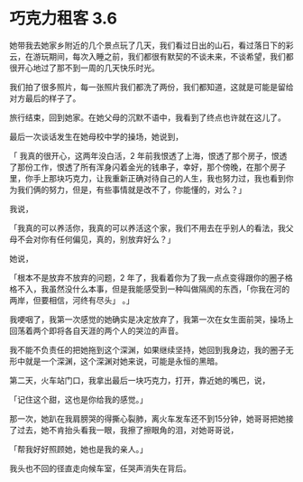 
# 巧克力租客 3.6

她带我去她家乡附近的几个景点玩了几天，我们看过日出的山石，看过落日下的彩云，在游玩期间，每次入睡之前，我们都很有默契的不谈未来，不谈希望，我们都很开心地过了那不到一周的几天快乐时光。

我们拍了很多照片，每一张照片我们都洗了两份，我们都知道，这就是可能是留给对方最后的样子了。

旅行结束，回到她家。在她父母的沉默不语中，我看到了终点也许就在这儿了。

最后一次谈话发生在她母校中学的操场，她说到，

「 我真的很开心，这两年没白活，2 年前我恨透了上海，恨透了那个房子，恨透了那份工作，恨透了所有浑身闪着金光的钱串子，幸好，那个傍晚，在那个房子里，你手上那块巧克力，让我重新正确对待自己的人生，我也努力过，我也看到你为我们俩的努力，但是，有些事情就是改不了，你能懂的，对么？」

我说，

「我真的可以养活你，我真的可以养活这个家，我们不用去在乎别人的看法，我父母不会对你有任何偏见，真的，别放弃好么？」 

她说，

「根本不是放弃不放弃的问题，2 年了，我看着你为了我一点点变得跟你的圈子格格不入，我虽然没什么本事，但是我能感受到一种叫做隔阂的东西，「你我在河的两岸，但要相信，河终有尽头」 。」 

我哽咽了，我第一次感觉的她确实是决定放弃了，我第一次在女生面前哭，操场上回荡着两个即将各自天涯的两个人的哭泣的声音。

我不能不负责任的把她拖到这个深渊，如果继续坚持，她回到我身边，我的圈子无形中就是一个深渊，这个深渊对她来说，可能是永恒的黑暗。

第二天，火车站门口，我拿出最后一块巧克力，打开，靠近她的嘴巴，说，

「记住这个甜，这也是你给我的感觉。」 

那一次，她趴在我肩膀哭的得撕心裂肺，离火车发车还不到15分钟，她哥哥把她接了过去，她不肯抬头看我一眼，我擦了擦眼角的泪，对她哥哥说，

「帮我好好照顾她，她也是我的亲人。」 

我头也不回的径直走向候车室，任哭声消失在背后。